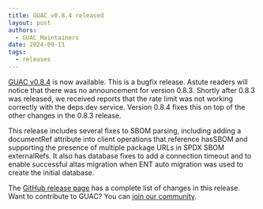 ```yaml
---
title: GUAC v0.8.4 released
layout: post
authors: 
  - GUAC Maintainers
date: 2024-09-11
tags:
  - releases
---
```


[GUAC v0.8.4](https://github.com/guacsec/guac/releases/tag/v0.8.4) is now available.
This is a bugfix release.
Astute readers will notice that there was no announcement for version 0.8.3.
Shortly after 0.8.3 was released, we received reports that the rate limit was not working correctly with the deps.dev service.
Version 0.8.4 fixes this on top of the other changes in the 0.8.3 release.

This release includes several fixes to SBOM parsing, including adding a documentRef attribute into client operations that reference hasSBOM and supporting the presence of multiple package URLs in SPDX SBOM externalRefs.
It also has database fixes to add a connection timeout and to enable successful altas migration when ENT auto migration was used to create the initial database.

The [GitHub release page](https://github.com/guacsec/guac/releases/tag/v0.8.4) has a complete list of changes in this release.
Want to contribute to GUAC?
You can [join our community](/community).